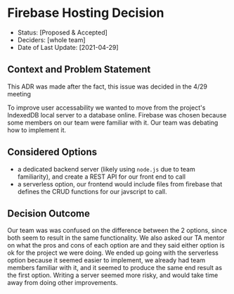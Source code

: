 # Firebase Hosting Decision

* Status: [Proposed & Accepted] <!-- optional -->
* Deciders: [whole team] <!-- optional -->
* Date of Last Update: [2021-04-29] <!-- optional -->

## Context and Problem Statement
This ADR was made after the fact, this issue was decided in the 4/29 meeting 

To improve user accessability we wanted to move from the project's IndexedDB local server to a database online. Firebase was chosen because some members on our team were familiar with it. Our team was debating how to implement it.

## Considered Options
* a dedicated backend server (likely using `node.js` due to team familiarity), and create a REST API for our front end to call
* a serverless option, our frontend would include files from firebase that defines the CRUD functions for our javscript to call.

## Decision Outcome
Our team was was confused on the difference between the 2 options, since both seem to result in the same functionality. We also asked our TA mentor on what the pros and cons of each option are and they said either option is ok for the project we were doing. We ended up going with the serverless option because it seemed easier to implement, we already had team members familiar with it, and it seemed to produce the same end result as the first option. Writing a server seemed more risky, and would take time away from doing other improvements.

